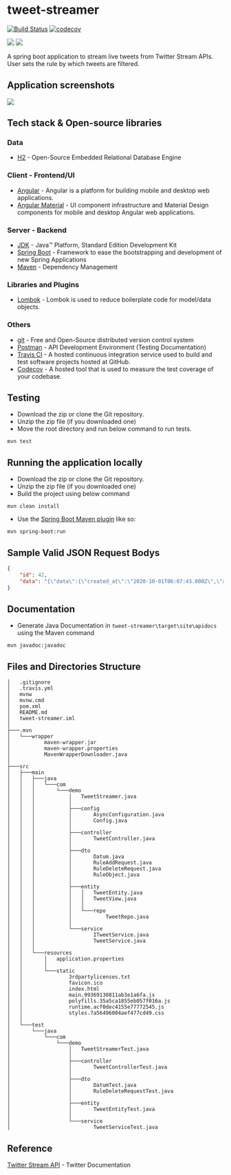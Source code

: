 # tweet-streamer

[![Build Status](https://travis-ci.org/ismail5701/tweet-streamer.svg?branch=master)](https://travis-ci.org/ismail5701/tweet-streamer) [![codecov](https://codecov.io/gh/ismail5701/tweet-streamer/branch/master/graph/badge.svg)](https://codecov.io/gh/ismail5701/tweet-streamer)

<p>
	<a alt="GitHub repo size">
        <img src="https://img.shields.io/github/repo-size/ismail5701/tweet-streamer" />
    </a>    
    <a alt="Java">
        <img src="https://img.shields.io/badge/Java%20Version-v1.8-blue" />
    </a>
</p>

A spring boot application to stream live tweets from Twitter Stream APIs. User sets the rule by which tweets are filtered.
     
## Application screenshots

<img src="images\home.PNG"/>

## Tech stack & Open-source libraries

### Data

* 	[H2](https://www.h2database.com/html/main.html) - Open-Source Embedded Relational Database Engine

### Client - Frontend/UI

* 	[Angular](https://angular.io/) - Angular is a platform for building mobile and desktop web applications.
* 	[Angular Material](https://material.angular.io/) - UI component infrastructure and Material Design components for mobile and desktop Angular web applications.

### Server - Backend

* 	[JDK](https://www.oracle.com/java/technologies/javase-jdk11-downloads.html) - Java™ Platform, Standard Edition Development Kit
* 	[Spring Boot](https://spring.io/projects/spring-boot) - Framework to ease the bootstrapping and development of new Spring Applications
* 	[Maven](https://maven.apache.org/) - Dependency Management

###  Libraries and Plugins

* 	[Lombok](https://projectlombok.org/) - Lombok is used to reduce boilerplate code for model/data objects.

### Others 

* 	[git](https://git-scm.com/) - Free and Open-Source distributed version control system
* 	[Postman](https://www.getpostman.com/) - API Development Environment (Testing Documentation)
* 	[Travis CI](https://travis-ci.org/github/ismail5701/tweet-streamer) - A hosted continuous integration service used to build and test software projects hosted at GitHub.
* 	[Codecov](https://codecov.io/gh/ismail5701/tweet-streamer) - A hosted tool that is used to measure the test coverage of your codebase.

## Testing

* 	Download the zip or clone the Git repository.
* 	Unzip the zip file (if you downloaded one)
*   Move the root directory and run below command to run tests.

```shell
mvn test
```

## Running the application locally

* 	Download the zip or clone the Git repository.
* 	Unzip the zip file (if you downloaded one)
*   Build the project using below command
```shell
mvn clean install
```
*   Use the [Spring Boot Maven plugin](https://docs.spring.io/spring-boot/docs/current/reference/html/build-tool-plugins-maven-plugin.html) like so:

```shell
mvn spring-boot:run
```

## Sample Valid JSON Request Bodys


```json
{
	"id": 42,
	"data": "{\"data\":{\"created_at\":\"2020-10-01T06:07:43.000Z\",\"author_id\":\"806204521919762432\",\"id\":\"1311548328186834945\",\"text\":\"RT @ashoswai: No end to Upper caste terror! Another Dalit woman has been gang-raped and killed in UP under Modi-Yogi's Raj! https://t.co/6a…\"},\"includes\":{\"users\":[{\"id\":\"806204521919762432\",\"name\":\"rabia\",\"username\":\"rabiiik527\"}]},\"matching_rules\":[{\"id\":1311547334208053248,\"tag\":\"\"}]}"
}
```

## Documentation

* 	Generate Java Documentation in `tweet-streamer\target\site\apidocs` using the Maven command 

```shell
mvn javadoc:javadoc
```

## Files and Directories Structure

```text
│   .gitignore
│   .travis.yml
│   mvnw
│   mvnw.cmd
│   pom.xml
│   README.md
│   tweet-streamer.iml
│
├───.mvn
│   └───wrapper
│           maven-wrapper.jar
│           maven-wrapper.properties
│           MavenWrapperDownloader.java
│
├───src
│   ├───main
│   │   ├───java
│   │   │   └───com
│   │   │       └───demo
│   │   │           │   TweetStreamer.java
│   │   │           │
│   │   │           ├───config
│   │   │           │       AsyncConfiguration.java
│   │   │           │       Config.java
│   │   │           │
│   │   │           ├───controller
│   │   │           │       TweetController.java
│   │   │           │
│   │   │           ├───dto
│   │   │           │       Datum.java
│   │   │           │       RuleAddRequest.java
│   │   │           │       RuleDeleteRequest.java
│   │   │           │       RuleObject.java
│   │   │           │
│   │   │           ├───entity
│   │   │           │   │   TweetEntity.java
│   │   │           │   │   TweetView.java
│   │   │           │   │
│   │   │           │   └───repo
│   │   │           │           TweetRepo.java
│   │   │           │
│   │   │           └───service
│   │   │                   ITweetService.java
│   │   │                   TweetService.java
│   │   │
│   │   └───resources
│   │       │   application.properties
│   │       │
│   │       └───static
│   │               3rdpartylicenses.txt
│   │               favicon.ico
│   │               index.html
│   │               main.99369130811ab3e1a6fa.js
│   │               polyfills.35a5ca1855eb057f016a.js
│   │               runtime.acf0dec4155e77772545.js
│   │               styles.7a56496004aef477cd49.css
│   │
│   └───test
│       └───java
│           └───com
│               └───demo
│                   │   TweetStreamerTest.java
│                   │
│                   ├───controller
│                   │       TweetControllerTest.java
│                   │
│                   ├───dto
│                   │       DatumTest.java
│                   │       RuleDeleteRequestTest.java
│                   │
│                   ├───entity
│                   │       TweetEntityTest.java
│                   │
│                   └───service
│                           TweetServiceTest.java
```
## Reference

[Twitter Stream API](https://developer.twitter.com/en/docs/twitter-api/tweets/filtered-stream/quick-start) - Twitter Documentation
